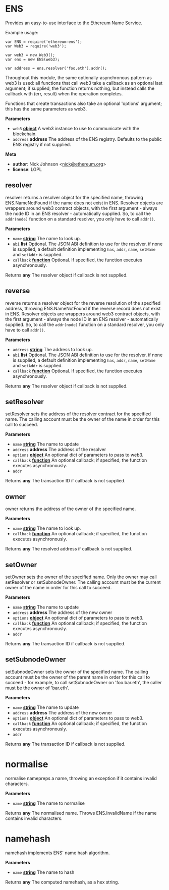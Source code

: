<!-- Generated by documentation.js. Update this documentation by updating the source code. -->

# ENS

Provides an easy-to-use interface to the Ethereum Name Service.

Example usage:

    var ENS = require('ethereum-ens');
    var Web3 = require('web3');

    var web3 = new Web3();
    var ens = new ENS(web3);

    var address = ens.resolver('foo.eth').addr();

Throughout this module, the same optionally-asynchronous pattern as web3 is
used: all functions that call web3 take a callback as an optional last
argument; if supplied, the function returns nothing, but instead calls the
callback with (err, result) when the operation completes.

Functions that create transactions also take an optional 'options' argument;
this has the same parameters as web3.

**Parameters**

-   `web3` **[object](https://developer.mozilla.org/en-US/docs/Web/JavaScript/Reference/Global_Objects/Object)** A web3 instance to use to communicate with the blockchain.
-   `address` **address** The address of the ENS registry. Defaults to the public ENS registry if not supplied.

**Meta**

-   **author**: Nick Johnson &lt;nick@ethereum.org>
-   **license**: LGPL

## resolver

resolver returns a resolver object for the specified name, throwing
ENS.NameNotFound if the name does not exist in ENS.
Resolver objects are wrappers around web3 contract objects, with the
first argument - always the node ID in an ENS resolver - automatically
supplied. So, to call the `addr(node)` function on a standard resolver,
you only have to call `addr()`.

**Parameters**

-   `name` **[string](https://developer.mozilla.org/en-US/docs/Web/JavaScript/Reference/Global_Objects/String)** The name to look up.
-   `abi` **list** Optional. The JSON ABI definition to use for the resolver.
           if none is supplied, a default definition implementing `has`, `addr`, `name`,
           `setName` and `setAddr` is supplied.
-   `callback` **[function](https://developer.mozilla.org/en-US/docs/Web/JavaScript/Reference/Statements/function)** Optional. If specified, the function executes
           asynchronously.

Returns **any** The resolver object if callback is not supplied.

## reverse

reverse returns a resolver object for the reverse resolution of the specified address,
throwing ENS.NameNotFound if the reverse record does not exist in ENS.
Resolver objects are wrappers around web3 contract objects, with the
first argument - always the node ID in an ENS resolver - automatically
supplied. So, to call the `addr(node)` function on a standard resolver,
you only have to call `addr()`.

**Parameters**

-   `address` **[string](https://developer.mozilla.org/en-US/docs/Web/JavaScript/Reference/Global_Objects/String)** The address to look up.
-   `abi` **list** Optional. The JSON ABI definition to use for the resolver.
           if none is supplied, a default definition implementing `has`, `addr`, `name`,
           `setName` and `setAddr` is supplied.
-   `callback` **[function](https://developer.mozilla.org/en-US/docs/Web/JavaScript/Reference/Statements/function)** Optional. If specified, the function executes
           asynchronously.

Returns **any** The resolver object if callback is not supplied.

## setResolver

setResolver sets the address of the resolver contract for the specified name.
The calling account must be the owner of the name in order for this call to
succeed.

**Parameters**

-   `name` **[string](https://developer.mozilla.org/en-US/docs/Web/JavaScript/Reference/Global_Objects/String)** The name to update
-   `address` **address** The address of the resolver
-   `options` **[object](https://developer.mozilla.org/en-US/docs/Web/JavaScript/Reference/Global_Objects/Object)** An optional dict of parameters to pass to web3.
-   `callback` **[function](https://developer.mozilla.org/en-US/docs/Web/JavaScript/Reference/Statements/function)** An optional callback; if specified, the
           function executes asynchronously.
-   `addr`  

Returns **any** The transaction ID if callback is not supplied.

## owner

owner returns the address of the owner of the specified name.

**Parameters**

-   `name` **[string](https://developer.mozilla.org/en-US/docs/Web/JavaScript/Reference/Global_Objects/String)** The name to look up.
-   `callback` **[function](https://developer.mozilla.org/en-US/docs/Web/JavaScript/Reference/Statements/function)** An optional callback; if specified, the
           function executes asynchronously.

Returns **any** The resolved address if callback is not supplied.

## setOwner

setOwner sets the owner of the specified name. Only the owner may call 
setResolver or setSubnodeOwner. The calling account must be the current
owner of the name in order for this call to succeed.

**Parameters**

-   `name` **[string](https://developer.mozilla.org/en-US/docs/Web/JavaScript/Reference/Global_Objects/String)** The name to update
-   `address` **address** The address of the new owner
-   `options` **[object](https://developer.mozilla.org/en-US/docs/Web/JavaScript/Reference/Global_Objects/Object)** An optional dict of parameters to pass to web3.
-   `callback` **[function](https://developer.mozilla.org/en-US/docs/Web/JavaScript/Reference/Statements/function)** An optional callback; if specified, the
           function executes asynchronously.
-   `addr`  

Returns **any** The transaction ID if callback is not supplied.

## setSubnodeOwner

setSubnodeOwner sets the owner of the specified name. The calling account
must be the owner of the parent name in order for this call to succeed -
for example, to call setSubnodeOwner on 'foo.bar.eth', the caller must be
the owner of 'bar.eth'.

**Parameters**

-   `name` **[string](https://developer.mozilla.org/en-US/docs/Web/JavaScript/Reference/Global_Objects/String)** The name to update
-   `address` **address** The address of the new owner
-   `options` **[object](https://developer.mozilla.org/en-US/docs/Web/JavaScript/Reference/Global_Objects/Object)** An optional dict of parameters to pass to web3.
-   `callback` **[function](https://developer.mozilla.org/en-US/docs/Web/JavaScript/Reference/Statements/function)** An optional callback; if specified, the
           function executes asynchronously.
-   `addr`  

Returns **any** The transaction ID if callback is not supplied.

# normalise

normalise namepreps a name, throwing an exception if it contains invalid characters.

**Parameters**

-   `name` **[string](https://developer.mozilla.org/en-US/docs/Web/JavaScript/Reference/Global_Objects/String)** The name to normalise

Returns **any** The normalised name. Throws ENS.InvalidName if the name contains invalid characters.

# namehash

namehash implements ENS' name hash algorithm.

**Parameters**

-   `name` **[string](https://developer.mozilla.org/en-US/docs/Web/JavaScript/Reference/Global_Objects/String)** The name to hash

Returns **any** The computed namehash, as a hex string.
